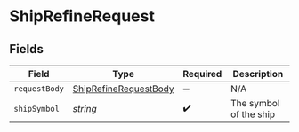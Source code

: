 # ShipRefineRequest


## Fields

| Field                                                                     | Type                                                                      | Required                                                                  | Description                                                               |
| ------------------------------------------------------------------------- | ------------------------------------------------------------------------- | ------------------------------------------------------------------------- | ------------------------------------------------------------------------- |
| `requestBody`                                                             | [ShipRefineRequestBody](../../models/operations/shiprefinerequestbody.md) | :heavy_minus_sign:                                                        | N/A                                                                       |
| `shipSymbol`                                                              | *string*                                                                  | :heavy_check_mark:                                                        | The symbol of the ship                                                    |